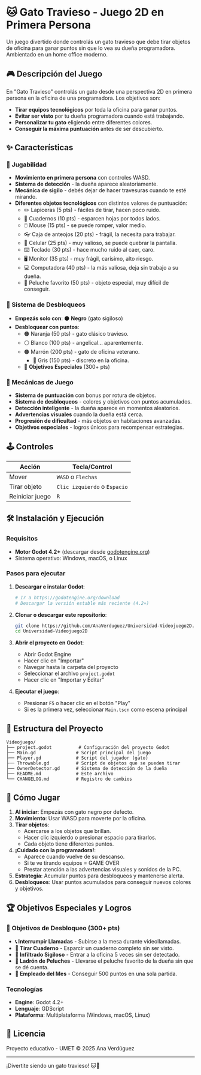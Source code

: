# 🐱 Gato Travieso - Juego 2D en Primera Persona

Un juego divertido donde controlás un gato travieso que debe tirar objetos de oficina para ganar puntos sin que lo vea su dueña programadora. Ambientado en un home office moderno.

## 🎮 Descripción del Juego

En "Gato Travieso" controlás un gato desde una perspectiva 2D en primera persona en la oficina de una programadora. Los objetivos son:
- **Tirar equipos tecnológicos** por toda la oficina para ganar puntos.
- **Evitar ser visto** por tu dueña programadora cuando está trabajando.
- **Personalizar tu gato** eligiendo entre diferentes colores.
- **Conseguir la máxima puntuación** antes de ser descubierto.

## ✨ Características

### 🐾 Jugabilidad
- **Movimiento en primera persona** con controles WASD.
- **Sistema de detección** - la dueña aparece aleatoriamente.
- **Mecánica de sigilo** - debés dejar de hacer travesuras cuando te esté mirando.
- **Diferentes objetos tecnológicos** con distintos valores de puntuación:
  - ✏️ Lapiceras (5 pts) - fáciles de tirar, hacen poco ruido.
  - 📓 Cuadernos (10 pts) - esparcen hojas por todos lados.
  - 🖱️ Mouse (15 pts) - se puede romper, valor medio.
  - 👓 Caja de anteojos (20 pts) - frágil, la necesita para trabajar.
  - 📱 Celular (25 pts) - muy valioso, se puede quebrar la pantalla.
  - ⌨️ Teclado (30 pts) - hace mucho ruido al caer, caro.
  - 🖥️ Monitor (35 pts) - muy frágil, carísimo, alto riesgo.
  - 💻 Computadora (40 pts) - la más valiosa, deja sin trabajo a su dueña.
  - 🧸 Peluche favorito (50 pts) - objeto especial, muy difícil de conseguir.

### 🎨 Sistema de Desbloqueos
- **Empezás solo con**: ⚫ **Negro** (gato sigiloso)
- **Desbloquear con puntos**:
  - 🟠 Naranja (50 pts) - gato clásico travieso.
  - ⚪ Blanco (100 pts) - angelical... aparentemente.
  - 🟤 Marrón (200 pts) - gato de oficina veterano.
    - 🩶 Gris (150 pts) - discreto en la oficina.
  - 🎯 **Objetivos Especiales** (300+ pts) 


### 🎯 Mecánicas de Juego
- **Sistema de puntuación** con bonus por rotura de objetos.
- **Sistema de desbloqueos** - colores y objetivos con puntos acumulados.
- **Detección inteligente** - la dueña aparece en momentos aleatorios.
- **Advertencias visuales** cuando la dueña está cerca.
- **Progresión de dificultad** - más objetos en habitaciones avanzadas.
- **Objetivos especiales** - logros únicos para recompensar estrategias.

## 🕹️ Controles

| Acción | Tecla/Control |
|--------|---------------|
| Mover | `WASD` o `Flechas` |
| Tirar objeto | `Clic izquierdo` o `Espacio` |
| Reiniciar juego | `R` |

## 🛠️ Instalación y Ejecución

### Requisitos
- **Motor Godot 4.2+** (descargar desde [godotengine.org](https://godotengine.org/))
- Sistema operativo: Windows, macOS, o Linux

### Pasos para ejecutar
1. **Descargar e instalar Godot**:
   ```bash
   # Ir a https://godotengine.org/download
   # Descargar la versión estable más reciente (4.2+)
   ```

2. **Clonar o descargar este repositorio**:
   ```bash
   git clone https://github.com/AnaVerduguez/Universidad-Videojuego2D.git
   cd Universidad-Videojuego2D
   ```

3. **Abrir el proyecto en Godot**:
   - Abrir Godot Engine
   - Hacer clic en "Importar"
   - Navegar hasta la carpeta del proyecto
   - Seleccionar el archivo `project.godot`
   - Hacer clic en "Importar y Editar"

4. **Ejecutar el juego**:
   - Presionar `F5` o hacer clic en el botón "Play"
   - Si es la primera vez, seleccionar `Main.tscn` como escena principal

## 📁 Estructura del Proyecto

```
Videojuego/
├── project.godot          # Configuración del proyecto Godot
├── Main.gd               # Script principal del juego
├── Player.gd             # Script del jugador (gato)
├── Throwable.gd          # Script de objetos que se pueden tirar
├── OwnerDetector.gd      # Sistema de detección de la dueña
├── README.md             # Este archivo
└── CHANGELOG.md          # Registro de cambios
```

## 🎲 Cómo Jugar

1. **Al iniciar**: Empezás con gato negro por defecto.
2. **Movimiento**: Usar WASD para moverte por la oficina.
3. **Tirar objetos**: 
   - Acercarse a los objetos que brillan.
   - Hacer clic izquierdo o presionar espacio para tirarlos.
   - Cada objeto tiene diferentes puntos.
4. **¡Cuidado con la programadora!**:
   - Aparece cuando vuelve de su descanso.
   - Si te ve tirando equipos = GAME OVER
   - Prestar atención a las advertencias visuales y sonidos de la PC.
5. **Estrategia**: Acumular puntos para desbloqueos y mantenerse alerta.
6. **Desbloqueos**: Usar puntos acumulados para conseguir nuevos colores y objetivos.

## 🏆 Objetivos Especiales y Logros

### 🎯 **Objetivos de Desbloqueo** (300+ pts)
- **📞 Interrumpir Llamadas** - Subirse a la mesa durante videollamadas.
- **📓 Tirar Cuaderno** - Esparcir un cuaderno completo sin ser visto.
- **🚪 Infiltrado Sigiloso** - Entrar a la oficina 5 veces sin ser detectado.
- **🧸 Ladrón de Peluches** - Llevarse el peluche favorito de la dueña sin que se dé cuenta.
- **🏢 Empleado del Mes** - Conseguir 500 puntos en una sola partida.

### Tecnologías
- **Engine**: Godot 4.2+
- **Lenguaje**: GDScript
- **Plataforma**: Multiplataforma (Windows, macOS, Linux)

## 📝 Licencia

Proyecto educativo - UMET
© 2025 Ana Verdúguez

---

¡Divertite siendo un gato travieso! 🐱💨
